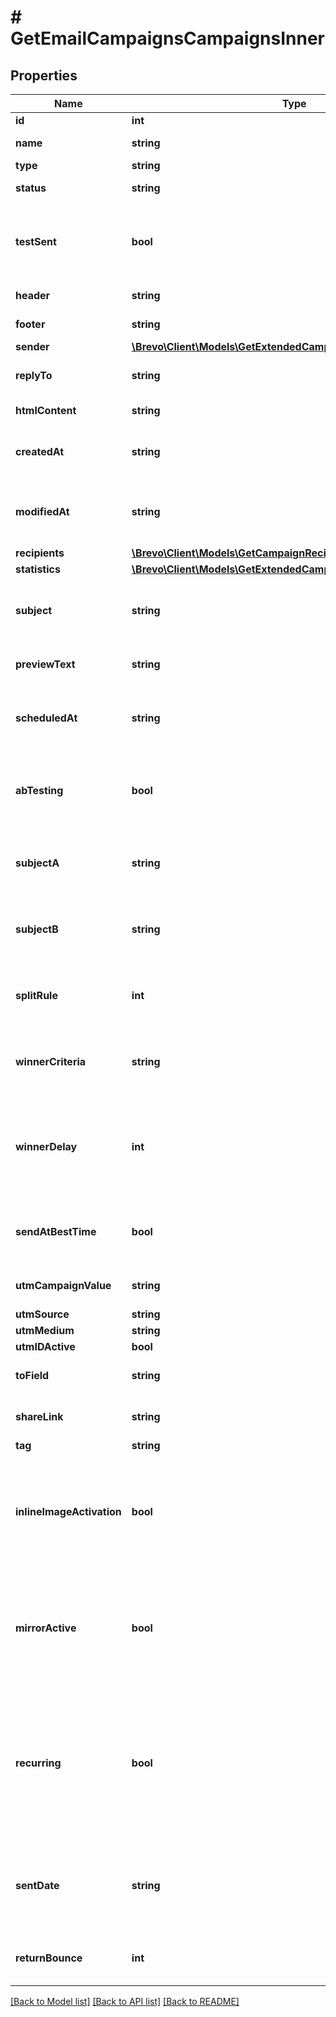 # # GetEmailCampaignsCampaignsInner

## Properties

Name | Type | Description | Notes
------------ | ------------- | ------------- | -------------
**id** | **int** | ID of the campaign |
**name** | **string** | Name of the campaign |
**type** | **string** | Type of campaign |
**status** | **string** | Status of the campaign |
**testSent** | **bool** | Retrieved the status of test email sending. (true&#x3D;Test email has been sent  false&#x3D;Test email has not been sent) |
**header** | **string** | Header of the campaign |
**footer** | **string** | Footer of the campaign |
**sender** | [**\Brevo\Client\Models\GetExtendedCampaignOverviewAllOfSender**](GetExtendedCampaignOverviewAllOfSender.md) |  |
**replyTo** | **string** | Email defined as the \&quot;Reply to\&quot; of the campaign |
**htmlContent** | **string** | HTML content of the campaign |
**createdAt** | **string** | Creation UTC date-time of the campaign (YYYY-MM-DDTHH:mm:ss.SSSZ) |
**modifiedAt** | **string** | UTC date-time of last modification of the campaign (YYYY-MM-DDTHH:mm:ss.SSSZ) |
**recipients** | [**\Brevo\Client\Models\GetCampaignRecipients**](GetCampaignRecipients.md) |  |
**statistics** | [**\Brevo\Client\Models\GetExtendedCampaignStats**](GetExtendedCampaignStats.md) |  |
**subject** | **string** | Subject of the campaign. Only available if &#x60;abTesting&#x60; flag of the campaign is &#x60;false&#x60; | [optional]
**previewText** | **string** | Preview text or preheader of the email campaign | [optional]
**scheduledAt** | **string** | UTC date-time on which campaign is scheduled (YYYY-MM-DDTHH:mm:ss.SSSZ) | [optional]
**abTesting** | **bool** | Status of A/B Test for the campaign. abTesting &#x3D; false means it is disabled, &amp; abTesting &#x3D; true means it is enabled. | [optional]
**subjectA** | **string** | Subject A of the ab-test campaign. Only available if &#x60;abTesting&#x60; flag of the campaign is &#x60;true&#x60; | [optional]
**subjectB** | **string** | Subject B of the ab-test campaign. Only available if &#x60;abTesting&#x60; flag of the campaign is &#x60;true&#x60; | [optional]
**splitRule** | **int** | The size of your ab-test groups. Only available if &#x60;abTesting&#x60; flag of the campaign is &#x60;true&#x60; | [optional]
**winnerCriteria** | **string** | Criteria for the winning version. Only available if &#x60;abTesting&#x60; flag of the campaign is &#x60;true&#x60; | [optional]
**winnerDelay** | **int** | The duration of the test in hours at the end of which the winning version will be sent. Only available if &#x60;abTesting&#x60; flag of the campaign is &#x60;true&#x60; | [optional]
**sendAtBestTime** | **bool** | It is true if you have chosen to send your campaign at best time, otherwise it is false | [optional]
**utmCampaignValue** | **string** | utm parameter associated with campaign | [optional]
**utmSource** | **string** |  | [optional]
**utmMedium** | **string** |  | [optional]
**utmIDActive** | **bool** | utm id activate | [optional]
**toField** | **string** | Customisation of the \&quot;to\&quot; field of the campaign | [optional]
**shareLink** | **string** | Link to share the campaign on social medias | [optional]
**tag** | **string** | Tag of the campaign | [optional]
**inlineImageActivation** | **bool** | Status of inline image. inlineImageActivation &#x3D; false means image can’t be embedded, &amp; inlineImageActivation &#x3D; true means image can be embedded, in the email. | [optional]
**mirrorActive** | **bool** | Status of mirror links in campaign. mirrorActive &#x3D; false means mirror links are deactivated, &amp; mirrorActive &#x3D; true means mirror links are activated, in the campaign | [optional]
**recurring** | **bool** | FOR TRIGGER ONLY ! Type of trigger campaign.recurring &#x3D; false means contact can receive the same Trigger campaign only once, &amp; recurring &#x3D; true means contact can receive the same Trigger campaign several times | [optional]
**sentDate** | **string** | Sent UTC date-time of the campaign (YYYY-MM-DDTHH:mm:ss.SSSZ). Only available if &#39;status&#39; of the campaign is &#39;sent&#39; | [optional]
**returnBounce** | **int** | Total number of non-delivered campaigns for a particular campaign id. | [optional]

[[Back to Model list]](../../README.md#models) [[Back to API list]](../../README.md#endpoints) [[Back to README]](../../README.md)
